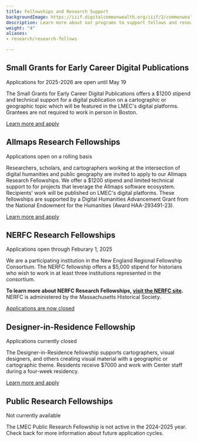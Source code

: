 ```yaml
---
title: Fellowships and Research Support
backgroundImage: https://iiif.digitalcommonwealth.org/iiif/2/commonwealth:3f463366g/1292,3248,8404,3417/1200,/0/default.jpg
description: Learn more about our programs to support fellows and research scholars
weight: "4"
aliases:
- research/research-fellows

---
```



## Small Grants for Early Career Digital Publications

<span class="badge bg-success font-secondary fw-normal">Applications for 2025-2026 are open until May 19</span>


The Small Grants for Early Career Digital Publications offers a $1200 stipend and technical support for a digital publication on a cartographic or geographic topic which will be featured in the LMEC's digital platforms. Grantees are not required to work in person in Boston.

<a href="../digital-publication-small-grants" class="btn btn-primary-outline btn-sm"><i class="fas fa-info-circle me-2"></i> Learn more and apply</a>

## Allmaps Research Fellowships

<span class="badge bg-success font-secondary fw-normal">Applications open on a rolling basis</span>

Researchers, scholars, and cartographers working at the intersection of digital humanities and public geography are invited to apply to our Allmaps Research Fellowships. We offer a $1200 stipend and limited technical support to for projects that leverage the Allmaps software ecosystem. Recipients' work will be published on LMEC's digital platforms. These fellowships are supported by a Digital Humanities Advancement Grant from the National Endowment for the Humanities (Award HAA-293491-23).

<a href="../../projects/digital-projects/allmaps/#allmaps-research-fellowships" class="btn btn-primary-outline btn-sm"><i class="fas fa-info-circle me-2"></i> Learn more and apply</a>


## NERFC Research Fellowships

<span class="badge bg-danger font-secondary fw-normal">Applications open through Feburary 1, 2025</span>

We are a participating institution in the New England Regional Fellowship Consortium. The NERFC fellowship offers a $5,000 stipend for historians who wish to work in at least three institutions represented in the consortium.

**To learn more about NERFC Research Fellowships, [visit the NERFC site](https://www.masshist.org/fellowships/nerfc "NERFC Fellowship Application").** NERFC is administered by the Massachusetts Historical Society.

<a href="https://www.masshist.org/fellowships/nerfc/apply" class="btn btn-primary-outline btn-sm">Applications are now closed</a>



## Designer-in-Residence Fellowship

<span class="badge bg-danger font-secondary fw-normal">Applications currently closed</span>

The Designer-in-Residence fellowship supports cartographers, visual designers, and others creating visual material with a geographic or cartographic theme. Residents receive $7000 and work with Center staff during a four-week residency.


<a href="../designer-in-residence" class="btn btn-primary-outline btn-sm"><i class="fas fa-info-circle me-2"></i> Learn more and apply</a>


## Public Research Fellowships

<span class="badge bg-danger font-secondary fw-normal">Not currently available</span>

The LMEC Public Research Fellowship is not active in the 2024-2025 year. Check back for more information about future application cycles.

